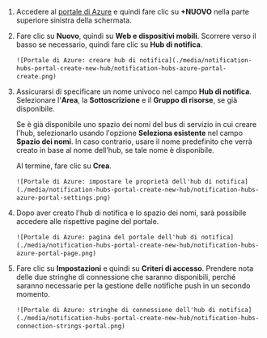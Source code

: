 

1. Accedere al [portale di Azure](https://portal.azure.com) e quindi fare clic su **+NUOVO** nella parte superiore sinistra della schermata.
2. Fare clic su **Nuovo**, quindi su **Web e dispositivi mobili**. Scorrere verso il basso se necessario, quindi fare clic su **Hub di notifica**.
   
       ![Portale di Azure: creare hub di notifica](./media/notification-hubs-portal-create-new-hub/notification-hubs-azure-portal-create.png)
3. Assicurarsi di specificare un nome univoco nel campo **Hub di notifica**. Selezionare l'**Area**, la **Sottoscrizione** e il **Gruppo di risorse**, se già disponibile.
   
    Se è già disponibile uno spazio dei nomi del bus di servizio in cui creare l'hub, selezionarlo usando l'opzione **Seleziona esistente** nel campo **Spazio dei nomi**. In caso contrario, usare il nome predefinito che verrà creato in base al nome dell'hub, se tale nome è disponibile.
   
    Al termine, fare clic su **Crea**.
   
       ![Portale di Azure: impostare le proprietà dell'hub di notifica](./media/notification-hubs-portal-create-new-hub/notification-hubs-azure-portal-settings.png)
4. Dopo aver creato l'hub di notifica e lo spazio dei nomi, sarà possibile accedere alle rispettive pagine del portale.
   
       ![Portale di Azure: pagina del portale dell'hub di notifica](./media/notification-hubs-portal-create-new-hub/notification-hubs-azure-portal-page.png)
5. Fare clic su **Impostazioni** e quindi su **Criteri di accesso**. Prendere nota delle due stringhe di connessione che saranno disponibili, perché saranno necessarie per la gestione delle notifiche push in un secondo momento.
   
       ![Portale di Azure: stringhe di connessione dell'hub di notifica](./media/notification-hubs-portal-create-new-hub/notification-hubs-connection-strings-portal.png)

<!---HONumber=AcomDC_0413_2016-->
